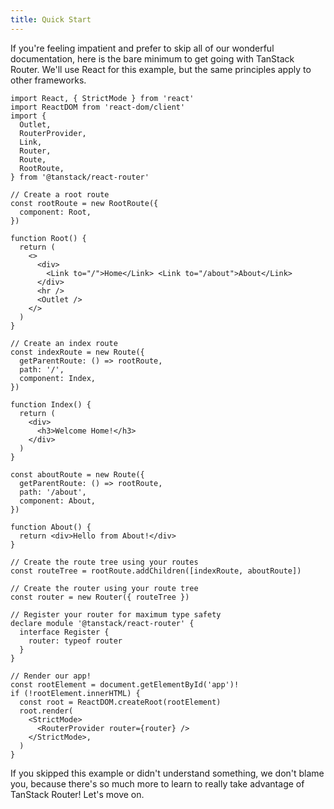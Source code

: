 ```yaml
---
title: Quick Start
---
```


If you're feeling impatient and prefer to skip all of our wonderful documentation, here is the bare minimum to get going with TanStack Router. We'll use React for this example, but the same principles apply to other frameworks.

```tsx
import React, { StrictMode } from 'react'
import ReactDOM from 'react-dom/client'
import {
  Outlet,
  RouterProvider,
  Link,
  Router,
  Route,
  RootRoute,
} from '@tanstack/react-router'

// Create a root route
const rootRoute = new RootRoute({
  component: Root,
})

function Root() {
  return (
    <>
      <div>
        <Link to="/">Home</Link> <Link to="/about">About</Link>
      </div>
      <hr />
      <Outlet />
    </>
  )
}

// Create an index route
const indexRoute = new Route({
  getParentRoute: () => rootRoute,
  path: '/',
  component: Index,
})

function Index() {
  return (
    <div>
      <h3>Welcome Home!</h3>
    </div>
  )
}

const aboutRoute = new Route({
  getParentRoute: () => rootRoute,
  path: '/about',
  component: About,
})

function About() {
  return <div>Hello from About!</div>
}

// Create the route tree using your routes
const routeTree = rootRoute.addChildren([indexRoute, aboutRoute])

// Create the router using your route tree
const router = new Router({ routeTree })

// Register your router for maximum type safety
declare module '@tanstack/react-router' {
  interface Register {
    router: typeof router
  }
}

// Render our app!
const rootElement = document.getElementById('app')!
if (!rootElement.innerHTML) {
  const root = ReactDOM.createRoot(rootElement)
  root.render(
    <StrictMode>
      <RouterProvider router={router} />
    </StrictMode>,
  )
}
```

If you skipped this example or didn't understand something, we don't blame you, because there's so much more to learn to really take advantage of TanStack Router! Let's move on.
